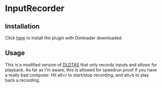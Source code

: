 # InputRecorder

## Installation

Click [here](https://thelazysquid.github.io/Gimloader/install/?installUrl=https://raw.githubusercontent.com/TheLazySquid/Gimloader/main/plugins/InputRecorder/build/InputRecorder.js) to install the plugin with Gimloader downloaded.

## Usage

This is a modified version of [DLDTAS](../DLDTAS) that only records inputs and allows for playback. As far as I'm aware, this is allowed for speedrun proof if you have a really bad computer. Hit alt+r to start/stop recording, and alt+b to play back a recording.